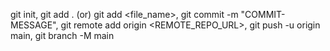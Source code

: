 git init,
git add . (or) git add <file_name>,
git commit -m "COMMIT-MESSAGE",
git remote add origin <REMOTE_REPO_URL>,
git push -u origin main,
git branch -M main
